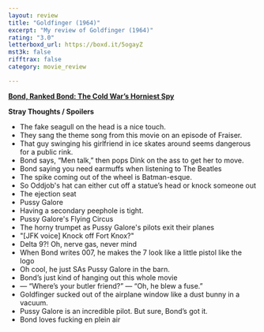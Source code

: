 ```yaml
---
layout: review
title: "Goldfinger (1964)"
excerpt: "My review of Goldfinger (1964)"
rating: "3.0"
letterboxd_url: https://boxd.it/5ogayZ
mst3k: false
rifftrax: false
category: movie_review

---
```


<b><a href="https://boxd.it/r6gwI">Bond, Ranked Bond: The Cold War’s Horniest Spy</a></b>

<b>Stray Thoughts / Spoilers</b>
* The fake seagull on the head is a nice touch.
* They sang the theme song from this movie on an episode of Fraiser.
* That guy swinging his girlfriend in ice skates around seems dangerous for a public rink.
* Bond says, “Men talk,” then pops Dink on the ass to get her to move.
* Bond saying you need earmuffs when listening to The Beatles
* The spike coming out of the wheel is Batman-esque.
* So Oddjob's hat can either cut off a statue’s head or knock someone out
* The ejection seat
* Pussy Galore
* Having a secondary peephole is tight.
* Pussy Galore's Flying Circus
* The horny trumpet as Pussy Galore's pilots exit their planes
* "[JFK voice] Knock off Fort Knox?"
* Delta 9?! Oh, nerve gas, never mind
* When Bond writes 007, he makes the 7 look like a little pistol like the logo
* Oh cool, he just SAs Pussy Galore in the barn.
* Bond’s just kind of hanging out this whole movie
* — “Where’s your butler friend?” — “Oh, he blew a fuse.”
* Goldfinger sucked out of the airplane window like a dust bunny in a vacuum.
* Pussy Galore is an incredible pilot. But sure, Bond’s got it.
* Bond loves fucking en plein air